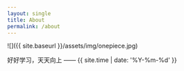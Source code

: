 ```yaml
---
layout: single
title: About
permalink: /about
---
```


![]({{ site.baseurl }}/assets/img/onepiece.jpg)

好好学习，天天向上 —— {{ site.time | date: '%Y-%m-%d' }}
